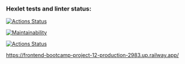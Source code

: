 ### Hexlet tests and linter status:
[![Actions Status](https://github.com/nevograd1613/frontend-bootcamp-project-12/workflows/hexlet-check/badge.svg)](https://github.com/nevograd1613/frontend-bootcamp-project-12/actions)

[![Maintainability](https://api.codeclimate.com/v1/badges/86153ca587dc7fed6425/maintainability)](https://codeclimate.com/github/nevograd1613/frontend-bootcamp-project-12/maintainability)

[![Actions Status](https://github.com/nevograd1613/frontend-bootcamp-project-12/workflows/Node/badge.svg)](https://github.com/nevograd1613/frontend-bootcamp-project-12/actions)

https://frontend-bootcamp-project-12-production-2983.up.railway.app/